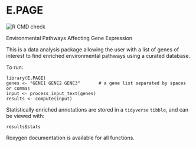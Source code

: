 # E.PAGE

![R CMD check](https://github.com/AhmedMehdiLab/E.PAGE/actions/workflows/r.yml/badge.svg)

Environmental Pathways Affecting Gene Expression

This is a data analysis package allowing the user with a list of genes of interest to find enriched environmental pathways using a curated database.

To run:

```
library(E.PAGE)
genes <- "GENE1 GENE2 GENE3"       # a gene list separated by spaces or commas
input <- process_input_text(genes) 
results <- compute(input)
```

Statistically enriched annotations are stored in a `tidyverse` `tibble`, and can be viewed with:

```
results$stats
```

Roxygen documentation is available for all functions.
